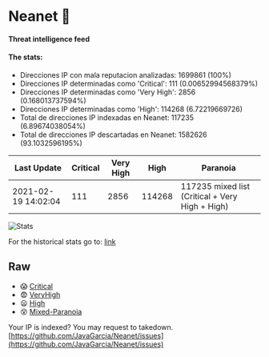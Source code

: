 # Neanet :hocho:
#### Threat intelligence feed
#### The stats:

- Direcciones IP con mala reputacion analizadas: 1699861 (100%)
- Direcciones IP determinadas como 'Critical':  111 (0.00652994568379%)
- Direcciones IP determinadas como 'Very High':  2856 (0.168013737594%)
- Direcciones IP determinadas como 'High':  114268 (6.72219669726)
- Total de direcciones IP indexadas en Neanet:  117235 (6.89674038054%)
- Total de direcciones IP descartadas en Neanet:  1582626 (93.1032596195%)

| Last Update | Critical | Very High | High | Paranoia |
| --- | --- | --- | --- | --- |
| 2021-02-19 14:02:04 | 111 | 2856 | 114268 | 117235 mixed list (Critical + Very High + High)|

![Stats](https://docs.google.com/spreadsheets/d/e/2PACX-1vSnaNMIXVabIpDJjufMlzH7poXnshF3mgd8Is1g9ytUEzVsP5my4Trn8f-xkoLLQ38xpL3HtmUexLo6/pubchart?oid=501124687&format=image)

For the historical stats go to: [link](/stats.csv)
## Raw
- :scream: [Critical](https://raw.githubusercontent.com/JavaGarcia/Neanet/master/blacklists/neanet_critical.txt)
- :fearful: [VeryHigh](https://raw.githubusercontent.com/JavaGarcia/Neanet/master/blacklists/neanet_veryHigh.txtt)
- :frowning: [High](https://raw.githubusercontent.com/JavaGarcia/Neanet/master/blacklists/neanet_high.txt)
- :dizzy_face: [Mixed-Paranoia](https://raw.githubusercontent.com/JavaGarcia/Neanet/master/blacklists/neanet_all.txt)


Your IP is indexed? You may request to takedown. [https://github.com/JavaGarcia/Neanet/issues](https://github.com/JavaGarcia/Neanet/issues)






















































































































































































































































































































































































































































































































































































































































































































































































































































































































































































































































































































































































































































































































































































































































































































































































































































































































































































































































































































































































































































































































































































































































































































































































































































































































































































































































































































































































































































































































































































































































































































































































































































































































































































































































































































































































































































































































































































































































































































































































































































































































































































































































































































































































































































































